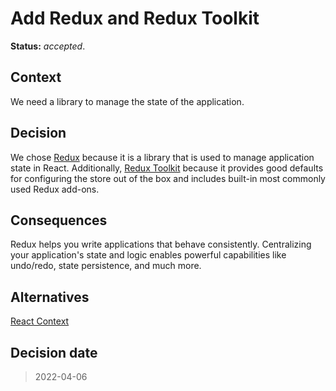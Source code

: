 # Add Redux and Redux Toolkit

**Status:** _accepted_.

## Context

We need a library to manage the state of the application.

## Decision

We chose [Redux]('https://redux.js.org/') because it is a library that is used to manage application state in React. Additionally, [Redux Toolkit]('https://redux-toolkit.js.org/') because it provides good defaults for configuring the store out of the box and includes built-in most commonly used Redux add-ons.

## Consequences

Redux helps you write applications that behave consistently. Centralizing your application's state and logic enables powerful capabilities like undo/redo, state persistence, and much more.

## Alternatives

[React Context]('https://reactjs.org/docs/context.html')

## Decision date

> 2022-04-06
